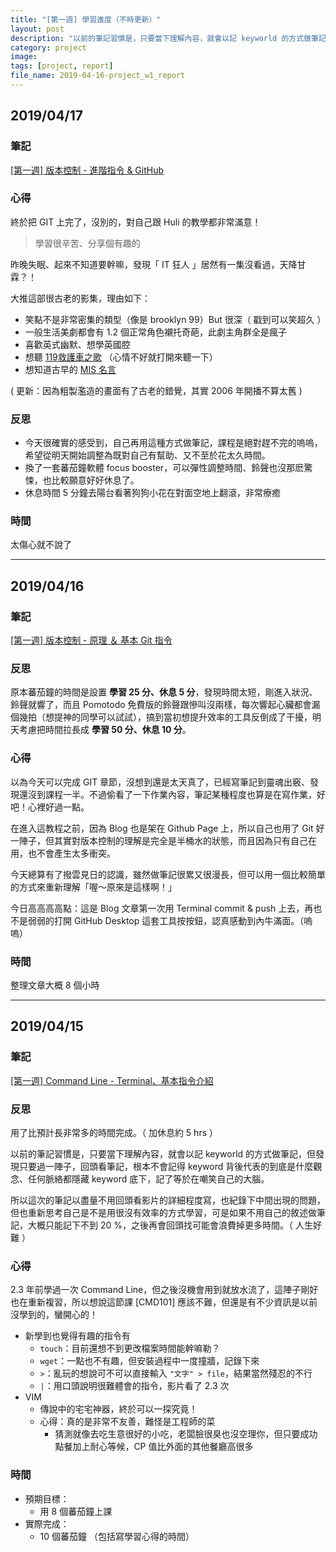 ```yaml
---
title: "[第一週] 學習進度（不時更新）"
layout: post
description: "以前的筆記習慣是，只要當下理解內容，就會以記 keyworld 的方式做筆記，但發現只要過一陣子，回頭看筆記，根本不會記得 keyword 背後代表的到底是什麼觀念、任何脈絡都隱藏 keyword 底下，記了等於在嘲笑自己的大腦。"
category: project
image: 
tags: [project, report]
file_name: 2019-04-16-project_w1_report
---
```



## 2019/04/17

### 筆記

[[第一週] 版本控制 - 進階指令 & GitHub](https://yakimhsu.com/project/project_w1_Git_2.html)

### 心得

終於把 GIT 上完了，沒別的，對自己跟 Huli 的教學都非常滿意！

>學習很辛苦、分享個有趣的

昨晚失眠、起來不知道要幹嘛，發現「 IT 狂人 」居然有一集沒看過，天降甘霖？！

大推這部很古老的影集，理由如下：
- 笑點不是非常密集的類型（像是 brooklyn 99）But 很深（ 戳到可以笑超久 ）
- 一般生活美劇都會有 1.2 個正常角色襯托奇葩，此劇主角群全是瘋子
- 喜歡英式幽默、想學英國腔
- 想聽 [119救護車之歌](https://www.youtube.com/watch?v=ab8GtuPdrUQ) （心情不好就打開來聽一下）
- 想知道古早的 [MIS 名言](https://www.youtube.com/watch?v=nn2FB1P_Mn8)

( 更新：因為粗製濫造的畫面有了古老的錯覺，其實 2006 年開播不算太舊 )

### 反思

- 今天很確實的感受到，自己再用這種方式做筆記，課程是絕對趕不完的嗚嗚，希望從明天開始調整為既對自己有幫助、又不至於花太久時間。
- 換了一套蕃茄鐘軟體 focus booster，可以彈性調整時間、鈴聲也沒那麽驚悚，也比較願意好好休息了。
- 休息時間 5 分鐘去陽台看著狗狗小花在對面空地上翻滾，非常療癒

### 時間

太傷心就不說了

---

## 2019/04/16

### 筆記

[[第一週] 版本控制 - 原理 ＆ 基本 Git 指令](https://yakimhsu.com/project/project_w1_Git_1.html)

### 反思

原本蕃茄鐘的時間是設置 **學習 25 分、休息 5 分**，發現時間太短，剛進入狀況、鈴聲就響了，而且 Pomotodo 免費版的鈴聲跟慘叫沒兩樣，每次響起心臟都會漏個幾拍（想提神的同學可以試試），搞到當初想提升效率的工具反倒成了干擾，明天考慮把時間拉長成 **學習 50 分、休息 10 分**。

### 心得

以為今天可以完成 GIT 章節，沒想到還是太天真了，已經寫筆記到靈魂出竅、發現還沒到課程一半。不過偷看了一下作業內容，筆記某種程度也算是在寫作業，好吧！心裡好過一點。

在進入這教程之前，因為 Blog 也是架在 Github Page 上，所以自己也用了 Git 好一陣子，但其實對版本控制的理解是完全是半桶水的狀態，而且因為只有自己在用，也不會產生太多衝突。

今天總算有了撥雲見日的認識，雖然做筆記很累又很漫長，但可以用一個比較簡單的方式來重新理解「喔～原來是這樣啊！」

今日高高高高點：這是 Blog 文章第一次用 Terminal commit & push 上去，再也不是弱弱的打開 GitHub Desktop 這套工具按按鈕，認真感動到內牛滿面。（嗚嗚）

### 時間

整理文章大概 8 個小時

---

## 2019/04/15

### 筆記

[[第一週] Command Line - Terminal、基本指令介紹](https://yakimhsu.com/project/project_w1_CommandLine.html)

### 反思

用了比預計長非常多的時間完成。（ 加休息約 5 hrs ）

以前的筆記習慣是，只要當下理解內容，就會以記 keyworld 的方式做筆記，但發現只要過一陣子，回頭看筆記，根本不會記得 keyword 背後代表的到底是什麼觀念、任何脈絡都隱藏 keyword 底下，記了等於在嘲笑自己的大腦。

所以這次的筆記以盡量不用回頭看影片的詳細程度寫，也紀錄下中間出現的問題，但也重新思考自己是不是用很沒有效率的方式學習，可是如果不用自己的敘述做筆記，大概只能記下不到 20 %，之後再會回頭找可能會浪費掉更多時間。（ 人生好難 ）

### 心得

2.3 年前學過一次 Command Line，但之後沒機會用到就放水流了，這陣子剛好也在重新複習，所以想說這節課 [CMD101] 應該不難，但還是有不少資訊是以前沒學到的，蠻開心的！

- 新學到也覺得有趣的指令有
    - `touch`：目前還想不到更改檔案時間能幹嘛勒？
    - `wget`：一點也不有趣，但安裝過程中一度撞牆，記錄下來 
    - `>`：亂玩的想說可不可以直接輸入 `"文字" > file`，結果當然殘忍的不行
    - `|`：用口頭說明很難體會的指令，影片看了 2.3 次
- VIM
    - 傳說中的宅宅神器，終於可以一探究竟！
    - 心得：真的是非常不友善，難怪是工程師的菜
        - 猜測就像去吃生意很好的小吃，老闆臉很臭也沒空理你，但只要成功點餐加上耐心等候，CP 值比外面的其他餐廳高很多

### 時間

- 預期目標：
    - 用 8 個蕃茄鐘上課
- 實際完成：
    - 10 個蕃茄鐘 （包括寫學習心得的時間）
    